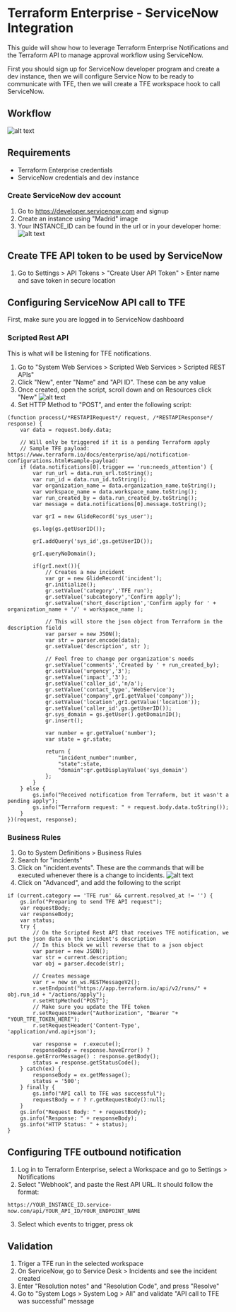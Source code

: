 # Terraform Enterprise - ServiceNow Integration

This guide will show how to leverage Terraform Enterprise Notifications and the Terraform API to manage approval workflow using ServiceNow.

First you should sign up for ServiceNow developer program and create a dev instance, then we will configure Service Now to be ready to communicate with TFE, then we will create a TFE workspace hook to call ServiceNow.

## Workflow
![alt text](img/TFE_SNOW_workflow.png)

## Requirements
- Terraform Enterprise credentials
- ServiceNow credentials and dev instance

### Create ServiceNow dev account
1. Go to https://developer.servicenow.com and signup
2. Create an instance using "Madrid" image
3. Your INSTANCE_ID can be found in the url or in your developer home:
![alt text](img/SNOW_developer_home.png)

## Create TFE API token to be used by ServiceNow
1. Go to Settings > API Tokens > "Create User API Token" > Enter name and save token in secure location

## Configuring ServiceNow API call to TFE
First, make sure you are logged in to ServiceNow dashboard
### Scripted Rest API
This is what will be listening for TFE notifications.
1. Go to "System Web Services > Scripted Web Services > Scripted REST APIs"
2. Click "New", enter "Name" and "API ID". These can be any value
3. Once created, open the script, scroll down and on Resources click "New"
![alt text](img/SNOW_scripted_rest_api.png)
4. Set HTTP Method to "POST", and enter the following script:
```
(function process(/*RESTAPIRequest*/ request, /*RESTAPIResponse*/ response) {
    var data = request.body.data;

	// Will only be triggered if it is a pending Terraform apply
    // Sample TFE payload: https://www.terraform.io/docs/enterprise/api/notification-configurations.html#sample-payload: 
    if (data.notifications[0].trigger == 'run:needs_attention') {
        var run_url = data.run_url.toString();
	    var run_id = data.run_id.toString();
	    var organization_name = data.organization_name.toString();
	    var workspace_name = data.workspace_name.toString();
	    var run_created_by = data.run_created_by.toString();
	    var message = data.notifications[0].message.toString();
	
        var grI = new GlideRecord('sys_user');

        gs.log(gs.getUserID());

        grI.addQuery('sys_id',gs.getUserID());

        grI.queryNoDomain();

        if(grI.next()){
            // Creates a new incident
            var gr = new GlideRecord('incident');
            gr.initialize();
            gr.setValue('category','TFE run');
            gr.setValue('subcategory','Confirm apply');
            gr.setValue('short_description','Confirm apply for ' + organization_name + '/' + workspace_name );

            // This will store the json object from Terraform in the description field
            var parser = new JSON(); 
            var str = parser.encode(data);
            gr.setValue('description', str );

            // Feel free to change per organization's needs
            gr.setValue('comments','Created by ' + run_created_by);
            gr.setValue('urgency','3');
            gr.setValue('impact','3');
            gr.setValue('caller_id','n/a');
            gr.setValue('contact_type','WebService');
            gr.setValue('company',grI.getValue('company'));
            gr.setValue('location',grI.getValue('location'));
            gr.setValue('caller_id',gs.getUserID());
            gr.sys_domain = gs.getUser().getDomainID();
            gr.insert();

            var number = gr.getValue('number');
            var state = gr.state;

            return {
                "incident_number":number,
                "state":state,
                "domain":gr.getDisplayValue('sys_domain')
            };
        }
	} else {
		gs.info("Received notification from Terraform, but it wasn't a pending apply");
		gs.info("Terraform request: " + request.body.data.toString());
	}
})(request, response);
```
### Business Rules
1. Go to System Definitions > Business Rules
2. Search for "incidents"
3. Click on "incident.events". These are the commands that will be executed whenever there is a change to incidents.
![alt text](img/SNOW_business_rules.png)
4. Click on "Advanced", and add the following to the script
```
if (current.category == 'TFE run' && current.resolved_at != '') {
    gs.info("Preparing to send TFE API request");
	var requestBody;
    var responseBody;
    var status;
    try {
        // On the Scripted Rest API that receives TFE notification, we put the json data on the incident's description
        // In this block we will reverse that to a json object
        var parser = new JSON();
        var str = current.description;
        var obj = parser.decode(str);
        
        // Creates message
        var r = new sn_ws.RESTMessageV2();
		r.setEndpoint("https://app.terraform.io/api/v2/runs/" + obj.run_id + "/actions/apply");
		r.setHttpMethod("POST");
        // Make sure you update the TFE token
		r.setRequestHeader("Authorization", "Bearer "+ "YOUR_TFE_TOKEN_HERE");
		r.setRequestHeader('Content-Type', 'application/vnd.api+json');

        var response =	r.execute();
        responseBody = response.haveError() ? response.getErrorMessage() : response.getBody();
        status = response.getStatusCode();
    } catch(ex) {
        responseBody = ex.getMessage();
        status = '500';
    } finally {
        gs.info("API call to TFE was successful");
        requestBody = r ? r.getRequestBody():null;
    }
    gs.info("Request Body: " + requestBody);
    gs.info("Response: " + responseBody);
    gs.info("HTTP Status: " + status);
}
```

## Configuring TFE outbound notification
1. Log in to Terraform Enterprise, select a Workspace and go to Settings > Notifications
2. Select "Webhook", and paste the Rest API URL. It should follow the format:
```
https://YOUR_INSTANCE_ID.service-now.com/api/YOUR_API_ID/YOUR_ENDPOINT_NAME
```
3. Select which events to trigger, press ok

## Validation
1. Triger a TFE run in the selected workspace
2. On ServiceNow, go to Service Desk > Incidents and see the incident created
3. Enter "Resolution notes" and "Resolution Code", and press "Resolve"
4. Go to "System Logs > System Log > All" and validate "API call to TFE was successful" message
